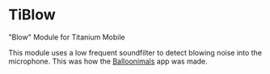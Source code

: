 TiBlow
======

"Blow" Module for Titanium Mobile

This module uses a low frequent soundfilter to detect blowing noise into the microphone. This was how the [Balloonimals](http://ideotoylab.com/balloonimals/index.html) app was made.
